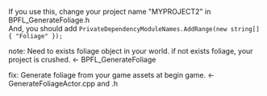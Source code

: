 If you use this, change your project name "MYPROJECT2" in BPFL_GenerateFoliage.h <br>
And, you should add `PrivateDependencyModuleNames.AddRange(new string[] { "Foliage" });` <br>

note: Need to exists foliage object in your world. if not exists foliage, your project is crushed. <- BPFL_GenerateFoliage <br>

fix: Generate foliage from your game assets at begin game. <- GenerateFoliageActor.cpp and .h
